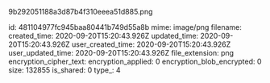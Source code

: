 9b292051188a3d87b4f310eeea51d885.png

id: 481104977fc945baa80441b749d55a8b
mime: image/png
filename: 
created_time: 2020-09-20T15:20:43.926Z
updated_time: 2020-09-20T15:20:43.926Z
user_created_time: 2020-09-20T15:20:43.926Z
user_updated_time: 2020-09-20T15:20:43.926Z
file_extension: png
encryption_cipher_text: 
encryption_applied: 0
encryption_blob_encrypted: 0
size: 132855
is_shared: 0
type_: 4